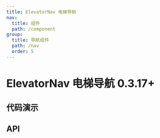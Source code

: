 ```yaml
---
title: ElevatorNav 电梯导航
nav:
  title: 组件
  path: /component
group:
  title: 导航组件
  path: /nav
  order: 5
---
```


# ElevatorNav 电梯导航 <Badge>0.3.17+</Badge>

## 代码演示

<code src="./__fixtures__/basic.tsx"></code>

## API
